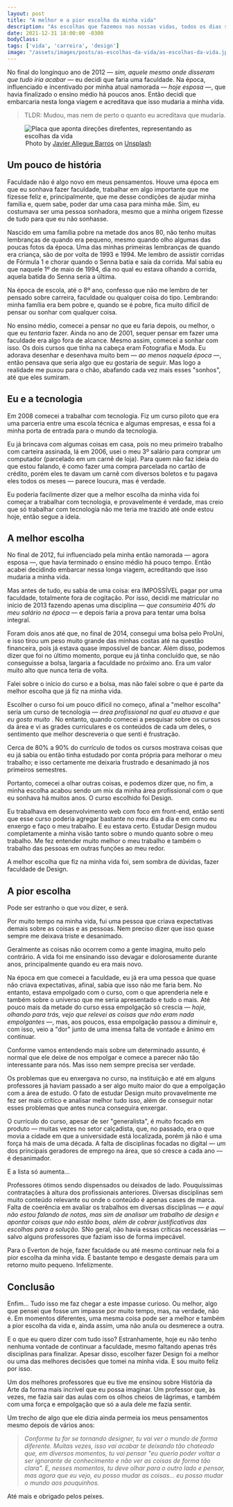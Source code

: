 ```yaml
---
layout: post
title: "A melhor e a pior escolha da minha vida"
description: "As escolhas que fazemos nas nossas vidas, todos os dias são o que nos define. As vezes precisamos lembrar disso. Um sentimento sobre Design e Tecnologia."
date: 2021-12-31 18:00:00 -0300
bodyClass:
tags: ['vida', 'carreira', 'design']
image: "/assets/images/posts/as-escolhas-da-vida/as-escolhas-da-vida.jpg"
---
```


No final do longínquo ano de 2012 — *sim, aquele mesmo onde disseram que tudo iria acabar —* eu decidi que faria uma faculdade. Na época, influenciado e incentivado por minha atual namorada — *hoje esposa* —, que havia finalizado o ensino médio há poucos anos. Então decidi que embarcaria nesta longa viagem e acreditava que isso mudaria a minha vida.

> TLDR: Mudou, mas nem de perto o quanto eu acreditava que mudaria.


<figure>
  <picture>
    <source type="image/webp" srcset="/assets/images/webp/posts/as-escolhas-da-vida/as-escolhas-da-vida.webp" />
    <source srcset="/assets/images/posts/as-escolhas-da-vida/as-escolhas-da-vida.jpg" />
    <img itemprop="image" src="/assets/images/posts/as-escolhas-da-vida/as-escolhas-da-vida.jpg" alt="Placa que aponta direções direfentes, representando as escolhas da vida" />
  </picture>
  <legend>Photo by <a target="_blank" rel="noopener" href="https://unsplash.com/@soymeraki?utm_source=unsplash&utm_medium=referral&utm_content=creditCopyText">Javier Allegue Barros</a> on <a target="_blank" rel="noopener" href="https://unsplash.com/s/photos/choices?utm_source=unsplash&utm_medium=referral&utm_content=creditCopyText">Unsplash</a></legend>
</figure>

## Um pouco de história

Faculdade não é algo novo em meus pensamentos. Houve uma época em que eu sonhava fazer faculdade, trabalhar em algo importante que me fizesse feliz e, principalmente, que me desse condições de ajudar minha família e, quem sabe, poder dar uma casa para minha mãe. Sim, eu costumava ser uma pessoa sonhadora, mesmo que a minha origem fizesse de tudo para que eu não sonhasse.

Nascido em uma família pobre na metade dos anos 80, não tenho muitas lembranças de quando era pequeno, mesmo quando olho algumas das poucas fotos da época. Uma das minhas primeiras lembranças de quando era criança, são de por volta de 1993 e 1994. Me lembro de assistir corridas de Fórmula 1 e chorar quando o Senna batia e saía da corrida. Mal sabia eu que naquele 1º de maio de 1994, dia no qual eu estava olhando a corrida, aquela batida do Senna seria a última.

Na época de escola, até o 8º ano, confesso que não me lembro de ter pensado sobre carreira, faculdade ou qualquer coisa do tipo. Lembrando: minha família era bem pobre e, quando se é pobre, fica muito difícil de pensar ou sonhar com qualquer coisa.

No ensino médio, comecei a pensar no que eu faria depois, ou melhor, o que eu *tentaria* fazer. Ainda no ano de 2001, sequer pensar em fazer uma faculdade era algo fora de alcance. Mesmo assim, comecei a sonhar com isso. Os dois cursos que tinha na cabeça eram Fotografia e Moda. Eu adorava desenhar e desenhava muito bem — *ao menos naquela época* —, então pensava que seria algo que eu gostaria de seguir. Mas logo a realidade me puxou para o chão, abafando cada vez mais esses "sonhos", até que eles sumiram.


## Eu e a tecnologia

Em 2008 comecei a trabalhar com tecnologia. Fiz um curso piloto que era uma parceria entre uma escola técnica e algumas empresas, e essa foi a minha porta de entrada para o mundo da tecnologia.

Eu já brincava com algumas coisas em casa, pois no meu primeiro trabalho com carteira assinada, lá em 2006, usei o meu 3º salário para comprar um computador (parcelado em um carnê de loja). Para quem não faz ideia do que estou falando, é como fazer uma compra parcelada no cartão de crédito, porém eles te davam um carnê com diversos boletos e tu pagava eles todos os meses — parece loucura, mas é verdade.

Eu poderia facilmente dizer que a melhor escolha da minha vida foi começar a trabalhar com tecnologia, e provavelmente é verdade, mas creio que só trabalhar com tecnologia não me teria me trazido até onde estou hoje, então segue a ideia.

## A melhor escolha

No final de 2012, fui influenciado pela minha então namorada — agora esposa —, que havia terminado o ensino médio há pouco tempo. Então acabei decidindo embarcar nessa longa viagem, acreditando que isso mudaria a minha vida.

Mas antes de tudo, eu sabia de uma coisa: era IMPOSSÍVEL pagar por uma faculdade, totalmente fora de cogitação. Por isso, decidi me matricular no início de 2013 fazendo apenas uma disciplina — *que consumiria 40% do meu salário na época* — e depois faria a prova para tentar uma bolsa integral.

Foram dois anos até que, no final de 2014, consegui uma bolsa pelo ProUni, e isso tirou um peso muito grande das minhas costas até na questão financeira, pois já estava quase impossível de bancar. Além disso, podemos dizer que foi no último momento, porque eu já tinha concluído que, se não conseguisse a bolsa, largaria a faculdade no próximo ano. Era um valor muito alto que nunca teria de volta.

Falei sobre o início do curso e a bolsa, mas não falei sobre o que é parte da melhor escolha que já fiz na minha vida.

Escolher o curso foi um pouco difícil no começo, afinal a "melhor escolha" seria um curso de tecnologia — *área profissional na qual eu atuava e que eu gosto muito* . No entanto, quando comecei a pesquisar sobre os cursos da área e vi as grades curriculares e os conteúdos de cada um deles, o sentimento que melhor descreveria o que senti é frustração.

Cerca de 80% a 90% do currículo de todos os cursos mostrava coisas que eu já sabia ou então tinha estudado por conta própria para melhorar o meu trabalho; e isso certamente me deixaria frustrado e desanimado já nos primeiros semestres.

Portanto, comecei a olhar outras coisas, e podemos dizer que, no fim, a minha escolha acabou sendo um mix da minha área profissional com o que eu sonhava há muitos anos. O curso escolhido foi Design.

Eu trabalhava em desenvolvimento web com foco em front-end, então senti que esse curso poderia agregar bastante no meu dia a dia e em como eu enxergo e faço o meu trabalho. E eu estava certo. Estudar Design mudou completamente a minha visão tanto sobre o mundo quanto sobre o meu trabalho. Me fez entender muito melhor o meu trabalho e também o trabalho das pessoas em outras funções ao meu redor.

A melhor escolha que fiz na minha vida foi, sem sombra de dúvidas, fazer faculdade de Design.

## A pior escolha

Pode ser estranho o que vou dizer, e será.

Por muito tempo na minha vida, fui uma pessoa que criava expectativas demais sobre as coisas e as pessoas. Nem preciso dizer que isso quase sempre me deixava triste e desanimado.

Geralmente as coisas não ocorrem como a gente imagina, muito pelo contrário. A vida foi me ensinando isso devagar e dolorosamente durante anos, principalmente quando eu era mais novo.

Na época em que comecei a faculdade, eu já era uma pessoa que quase não criava expectativas, afinal, sabia que isso não me faria bem. No entanto, estava empolgado com o curso, com o que aprenderia nele e também sobre o universo que me seria apresentado e tudo o mais. Até pouco mais da metade do curso essa empolgação só crescia — *hoje, olhando para trás, vejo que relevei as coisas que não eram nada empolgantes* —, mas, aos poucos, essa empolgação passou a diminuir e, com isso, veio a "dor" junto de uma imensa falta de vontade e ânimo em continuar.

Conforme vamos entendendo mais sobre um determinado assunto, é normal que ele deixe de nos empolgar e comece a parecer não tão interessante para nós. Mas isso nem sempre precisa ser verdade.

Os problemas que eu enxergava no curso, na instituição e até em alguns professores já haviam passado a ser algo muito maior do que a empolgação com a área de estudo. O fato de estudar Design muito provavelmente me fez ser mais crítico e analisar melhor tudo isso, além de conseguir notar esses problemas que antes nunca conseguira enxergar.

O currículo do curso, apesar de ser "generalista", é muito focado em produto — muitas vezes no setor calçadista, que, no passado, era o que movia a cidade em que a universidade está localizada, porém já não é uma força há mais de uma década. A falta de disciplinas focadas no digital — um dos principais geradores de emprego na área, que só cresce a cada ano — é desanimador.

E a lista só aumenta...

Professores ótimos sendo dispensados ou deixados de lado. Pouquíssimas contratações à altura dos profissionais anteriores. Diversas disciplinas sem muito conteúdo relevante ou onde o conteúdo é apenas cases de marca. Falta de coerência em avaliar os trabalhos em diversas disciplinas — *e aqui não estou falando de notas, mas sim de analisar um trabalho de design e apontar coisas que não estão boas, além de cobrar justificativas das escolhas para a solução.* SNo geral, não havia essas críticas necessárias — salvo alguns professores que faziam isso de forma impecável.

Para o Everton de hoje, fazer faculdade ou até mesmo continuar nela foi a pior escolha da minha vida. É bastante tempo e desgaste demais para um retorno muito pequeno. Infelizmente.


## Conclusão

Enfim... Tudo isso me faz chegar a este impasse curioso. Ou melhor, algo que pensei que fosse um impasse por muito tempo, mas, na verdade, não é. Em momentos diferentes, uma mesma coisa pode ser a melhor e também a pior escolha da vida e, ainda assim, uma não anula ou desmerece a outra.

E o que eu quero dizer com tudo isso? Estranhamente, hoje eu não tenho nenhuma vontade de continuar a faculdade, mesmo faltando apenas três disciplinas para finalizar. Apesar disso, escolher fazer Design foi a melhor ou uma das melhores decisões que tomei na minha vida. E sou muito feliz por isso.

Um dos melhores professores que eu tive me ensinou sobre História da Arte da forma mais incrível que eu possa imaginar. Um professor que, às vezes, me fazia sair das aulas com os olhos cheios de lágrimas, e também com uma força e empolgação que só a aula dele me fazia sentir.

Um trecho de algo que ele dizia ainda permeia ios meus pensamentos mesmo depois de vários anos:

> *Conforme tu for se tornando designer, tu vai ver o mundo de forma diferente. Muitas vezes, isso vai acabar te deixando tão chateado que, em diversos momentos, tu vai pensar "eu queria poder voltar a ser ignorante de conhecimento e não ver as coisas de forma tão clara". E, nesses momentos, tu deve olhar para o outro lado e pensar, mas agora que eu vejo, eu posso mudar as coisas... eu posso mudar o mundo aos pouquinhos.*
>

Até mais e obrigado pelos peixes.
